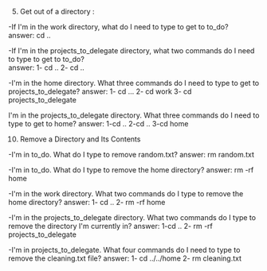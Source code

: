5. Get out of a directory :

-If I'm in the work directory, what do I need to type to get to to_do?  
answer: cd ..

-If I'm in the projects_to_delegate directory, what two commands do I need to type to get to to_do?  
answer: 1- cd ..
        2- cd ..

-I'm in the home directory. What three commands do I need to type to get to projects_to_delegate?
answer: 1- cd ... 
        2- cd work
        3- cd projects_to_delegate

I'm in the projects_to_delegate directory. What three commands do I need to type to get to home?
answer: 1-cd ..
        2-cd ..
        3-cd home 


10.  Remove a Directory and Its Contents

-I'm in to_do. What do I type to remove random.txt?
answer: rm  random.txt

-I'm in to_do. What do I type to remove the home directory?
answer: rm -rf home

-I'm in the work directory. What two commands do I type to remove the home directory?
answer: 1- cd .. 
        2- rm -rf home

-I'm in the projects_to_delegate directory. What two commands do I type to remove the directory I'm currently in?
answer: 1-cd ..
        2- rm -rf  projects_to_delegate

-I'm in projects_to_delegate. What four commands do I need to type to remove the cleaning.txt file?
answer: 1- cd ../../home
        2- rm cleaning.txt
